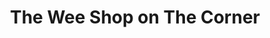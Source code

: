 ---
title: "The Wee Shop on The Corner"
url: /kirkcaldy/the-wee-shop-on-the-corner/
shop: Lebensmittel
---